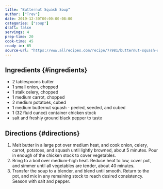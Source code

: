 ```yaml
---
title: "Butternut Squash Soup"
author: ["Trev"]
date: 2019-12-30T00:00:00-08:00
categories: ["soup"]
draft: false
servings: 4
prep-time: 20
cook-time: 45
ready-in: 65
source-url: "https://www.allrecipes.com/recipe/77981/butternut-squash-soup-ii/"
---
```


## Ingredients {#ingredients}

-   2 tablespoons butter
-   1 small onion, chopped
-   1 stalk celery, chopped
-   1 medium carrot, chopped
-   2 medium potatoes, cubed
-   1 medium butternut squash - peeled, seeded, and cubed
-   1 (32 fluid ounce) container chicken stock
-   salt and freshly ground black pepper to taste


## Directions {#directions}

1.  Melt butter in a large pot over medium heat, and cook onion, celery, carrot, potatoes, and squash until lightly browned, about 5 minutes. Pour in enough of the chicken stock to cover vegetables.
2.  Bring to a boil over medium-high heat. Reduce heat to low, cover pot, and simmer until all vegetables are tender, about 40 minutes.
3.  Transfer the soup to a blender, and blend until smooth. Return to the pot, and mix in any remaining stock to reach desired consistency. Season with salt and pepper.